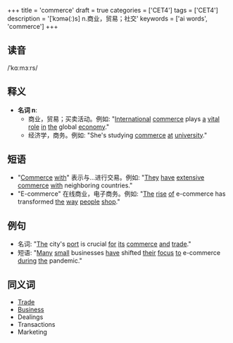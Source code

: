 +++
title = 'commerce'
draft = true
categories = ['CET4']
tags = ['CET4']
description = '[ˈkɔmə(ː)s] n.商业，贸易；社交'
keywords = ['ai words', 'commerce']
+++

## 读音
/ˈkɑːmɜːrs/

## 释义
- **名词 n**:
  - 商业，贸易；买卖活动。例如: "[International](/zh/post/international/) [commerce](/zh/post/commerce/) plays [a](/zh/post/a/) [vital](/zh/post/vital/) [role](/zh/post/role/) [in](/zh/post/in/) [the](/zh/post/the/) global [economy](/zh/post/economy/)."
  - 经济学，商务。例如: "She's studying [commerce](/zh/post/commerce/) [at](/zh/post/at/) [university](/zh/post/university/)."

## 短语
- "[Commerce](/zh/post/commerce/) [with](/zh/post/with/)" 表示与...进行交易。例如: "[They](/zh/post/they/) [have](/zh/post/have/) [extensive](/zh/post/extensive/) [commerce](/zh/post/commerce/) [with](/zh/post/with/) neighboring countries."
- "E-commerce" 在线商业，电子商务。例如: "[The](/zh/post/the/) [rise](/zh/post/rise/) [of](/zh/post/of/) e-commerce has transformed [the](/zh/post/the/) [way](/zh/post/way/) [people](/zh/post/people/) [shop](/zh/post/shop/)."

## 例句
- 名词: "[The](/zh/post/the/) city's [port](/zh/post/port/) is crucial [for](/zh/post/for/) [its](/zh/post/its/) [commerce](/zh/post/commerce/) [and](/zh/post/and/) [trade](/zh/post/trade/)."
- 短语: "[Many](/zh/post/many/) [small](/zh/post/small/) businesses [have](/zh/post/have/) shifted [their](/zh/post/their/) [focus](/zh/post/focus/) [to](/zh/post/to/) e-commerce [during](/zh/post/during/) [the](/zh/post/the/) pandemic."

## 同义词
- [Trade](/zh/post/trade/)
- [Business](/zh/post/business/)
- Dealings
- Transactions
- Marketing
